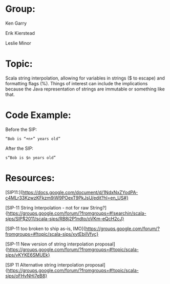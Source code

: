 Group:
======================

Ken Garry

Erik Kierstead

Leslie Minor

Topic:
======================

Scala string interpolation, allowing for variables in strings ($ to escape) and formatting flags (%). Things of interest can include the implications because the Java representation of strings are immutable or something like that. 

Code Example:
======================

Before the SIP:

    “Bob is “+n+” years old” 

After the SIP:

    s“Bob is $n years old”


Resources:
======================

[SIP11:]{https://docs.google.com/document/d/1NdxNxZYodPA-c4MLr33KzwzKFkzm9iW9POexT9PkJsU/edit?hl=en_US#}

[SIP-11 String Interpolation - not for raw String?]{https://groups.google.com/forum/?fromgroups=#!searchin/scala-sips/SIP$2011/scala-sips/RB8j2P1ndto/oVKm-eQcH2cJ}

[SIP-11 too broken to ship as-is, IMO]{https://groups.google.com/forum/?fromgroups=#!topic/scala-sips/xytEbiIVfyc}

[SIP-11 New version of string interpolation proposal]{https://groups.google.com/forum/?fromgroups=#!topic/scala-sips/vKYKE6SMUEk}

[SIP 11 Alternative string interpolation proposal]{https://groups.google.com/forum/?fromgroups=#!topic/scala-sips/oFHvNHi7eB8}
